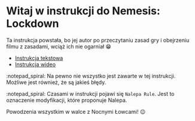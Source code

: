 # Witaj w instrukcji do Nemesis: Lockdown

Ta instrukcja powstała, bo jej autor po przeczytaniu zasad gry i obejrzeniu filmu z zasadami, wciąż ich nie ogarniał :grin:

- [Instrukcja tekstowa](https://www.google.com/url?sa=t&source=web&rct=j&opi=89978449&url=https://www.wydawnictworebel.pl/repository/files/instrukcje/Instrukcja_Nemesis-Lockdown.pdf&ved=2ahUKEwik_O-j1-OHAxX1IRAIHVZoHPgQFnoECBcQAQ&usg=AOvVaw12-f9mJxmyemQzNpIOuA-k)
- [Instrukcja wideo](https://www.youtube.com/watch?v=hvytwjPv06I)


:notepad_spiral:
Na pewno nie wszystko jest zawarte w tej instrukcji. Możliwe jest również, że są jakieś błędy.

:notepad_spiral:
Czasami w instrukcji pojawi się `Nalepa Rule`.
Jest to oznaczenie modyfikacji, które proponuje Nalepa.

Powodzenia wszystkim w walce z Nocnymi Łowcami! :wink: